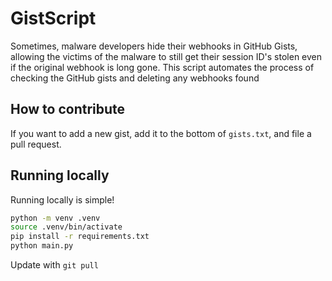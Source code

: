 # GistScript
Sometimes, malware developers hide their webhooks in GitHub Gists, allowing the victims of the malware to still get their session ID's stolen even if the original webhook is long gone. This script automates the process of checking the GitHub gists and deleting any webhooks found
## How to contribute
If you want to add a new gist, add it to the bottom of `gists.txt`, and file a pull request.

## Running locally
Running locally is simple!
```sh
python -m venv .venv 
source .venv/bin/activate
pip install -r requirements.txt
python main.py
```
Update with `git pull`
